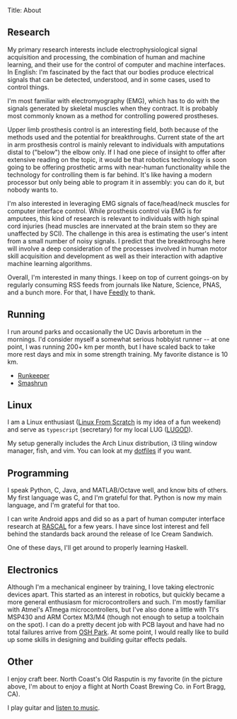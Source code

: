 Title: About

## Research

My primary research interests include electrophysiological signal acquisition
and processing, the combination of human and machine learning, and their use
for the control of computer and machine interfaces. In English: I'm fascinated
by the fact that our bodies produce electrical signals that can be detected,
understood, and in some cases, used to control things.

I'm most familiar with electromyography (EMG), which has to do with the signals
generated by skeletal muscles when they contract. It is probably most commonly
known as a method for controlling powered prostheses.

Upper limb prosthesis control is an interesting field, both because of the
methods used and the potential for breakthroughs. Current state of the art in
arm prosthesis control is mainly relevant to individuals with amputations
distal to ("below") the elbow only. If I had one piece of insight to offer
after extensive reading on the topic, it would be that robotics technology is
soon going to be offering prosthetic arms with near-human functionality while
the technology for controlling them is far behind. It's like having a modern
processor but only being able to program it in assembly: you can do it, but
nobody wants to.

I'm also interested in leveraging EMG signals of face/head/neck muscles for
computer interface control. While prosthesis control via EMG is for amputees,
this kind of research is relevant to individuals with high spinal cord injuries
(head muscles are innervated at the brain stem so they are unaffected by SCI).
The challenge in this area is estimating the user's intent from a small number
of noisy signals. I predict that the breakthroughs here will involve a deep
consideration of the processes involved in human motor skill acquisition and
development as well as their interaction with adaptive machine learning
algorithms.

Overall, I'm interested in many things. I keep on top of current goings-on by
regularly consuming RSS feeds from journals like Nature, Science,
PNAS, and a bunch more. For that, I have [Feedly](https://feedly.com) to thank.


## Running

I run around parks and occasionally the UC Davis arboretum in the mornings. I'd
consider myself a somewhat serious hobbyist runner -- at one point, I was
running 200+ km per month, but I have scaled back to take more rest days and
mix in some strength training. My favorite distance is 10 km.

- [Runkeeper](https://runkeeper.com/user/ixjlyons)
- [Smashrun](http://smashrun.com/ixjlyons)


## Linux

I am a Linux enthusiast ([Linux From Scratch](http://www.linuxfromscratch.org/)
is my idea of a fun weekend) and serve as `typescript` (secretary) for my local
LUG ([LUGOD](http://www.lugod.org/)).

My setup generally includes the Arch Linux distribution, i3 tiling window
manager, fish, and vim. You can look at my
[dotfiles](http://github.com/ixjlyons/dotfiles) if you want.


## Programming

I speak Python, C, Java, and MATLAB/Octave well, and know bits of others. My
first language was C, and I'm grateful for that. Python is now my main
language, and I'm grateful for that too.

I can write Android apps and did so as a part of human computer interface
research at [RASCAL](https://research.engineering.ucdavis.edu/rascal/) for
a few years. I have since lost interest and fell behind the standards back
around the release of Ice Cream Sandwich.

One of these days, I'll get around to properly learning Haskell.


## Electronics

Although I'm a mechanical engineer by training, I love taking electronic
devices apart. This started as an interest in robotics, but quickly became
a more general enthusiasm for microcontrollers and such. I'm mostly familiar
with Atmel's ATmega microcontrollers, but I've also done a little with TI's
MSP430 and ARM Cortex M3/M4 (though not enough to setup a toolchain on the
spot). I can do a pretty decent job with PCB layout and have had no total
failures arrive from [OSH Park](https://oshpark.com/). At some point, I would
really like to build up some skills in designing and building guitar effects
pedals.


## Other

I enjoy craft beer. North Coast's Old Rasputin is my favorite (in the picture
above, I'm about to enjoy a flight at North Coast Brewing Co. in Fort Bragg,
CA).

I play guitar and [listen to music](http://www.last.fm/user/Vorsorken).
